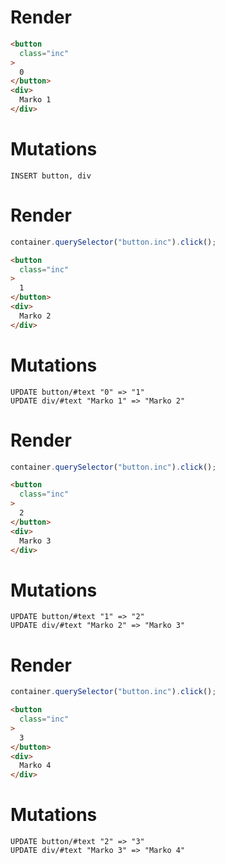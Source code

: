 # Render
```html
<button
  class="inc"
>
  0
</button>
<div>
  Marko 1
</div>
```

# Mutations
```
INSERT button, div
```

# Render
```js
container.querySelector("button.inc").click();
```
```html
<button
  class="inc"
>
  1
</button>
<div>
  Marko 2
</div>
```

# Mutations
```
UPDATE button/#text "0" => "1"
UPDATE div/#text "Marko 1" => "Marko 2"
```

# Render
```js
container.querySelector("button.inc").click();
```
```html
<button
  class="inc"
>
  2
</button>
<div>
  Marko 3
</div>
```

# Mutations
```
UPDATE button/#text "1" => "2"
UPDATE div/#text "Marko 2" => "Marko 3"
```

# Render
```js
container.querySelector("button.inc").click();
```
```html
<button
  class="inc"
>
  3
</button>
<div>
  Marko 4
</div>
```

# Mutations
```
UPDATE button/#text "2" => "3"
UPDATE div/#text "Marko 3" => "Marko 4"
```